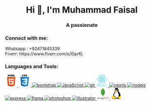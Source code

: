   <h1 align="center">Hi 👋, I'm Muhammad Faisal</h1>
<h3 align="center">A passionate</h3>

<h3 align="left">Connect with me:</h3>
<p align="left">
  Whatsapp : +92471845339
  <br/>
  Fiverr: https://www.fiverr.com/s/l0prKj
</p>
<p>
    <h3 align="left">Languages and Tools:</h3>
    <p align="left">
        <a href="https://www.w3.org/html/" target="_blank" rel="noreferrer">
            <img
            src="https://raw.githubusercontent.com/devicons/devicon/master/icons/html5/html5-original-wordmark.svg"
            alt="html5"
            width="40"
            height="40"
            />
        </a>
        <a href="https://www.w3schools.com/css/" target="_blank" rel="noreferrer">
            <img
            src="https://raw.githubusercontent.com/devicons/devicon/master/icons/css3/css3-original-wordmark.svg"
            alt="css3"
            width="40"
            height="40"
            />
        </a>
        <a href="https://getbootstrap.com/" target="_blank" rel="noreferrer">
            <img
            src="https://upload.wikimedia.org/wikipedia/commons/b/b2/Bootstrap_logo.svg"
            alt="bootstrap"
            width="40"
            height="40"
            />
        </a>
        <a href="https://www.w3schools.com/js/" target="_blank" rel="noreferrer">
            <img
            src="https://upload.wikimedia.org/wikipedia/commons/9/99/Unofficial_JavaScript_logo_2.svg"
            alt="JavaScript"
            width="40"
            height="40"
            />
        </a>
        <a href="https://git-scm.com/" target="_blank" rel="noreferrer">
            <img
            src="https://www.vectorlogo.zone/logos/git-scm/git-scm-icon.svg"
            alt="git"
            width="40"
            height="40"
            />
        </a>
        <a href="https://reactjs.org/" target="_blank" rel="noreferrer">
            <img
            src="https://raw.githubusercontent.com/devicons/devicon/master/icons/react/react-original-wordmark.svg"
            alt="react"
            width="40"
            height="40"
            />
        </a>
        <a href="https://nextjs.org/" target="_blank" rel="noreferrer">
            <img
            src="https://cdn.worldvectorlogo.com/logos/nextjs-2.svg"
            alt="nextjs"
            width="40"
            height="40"
            style="background: white;"
            />
        </a>
        <a href="https://nodejs.org" target="_blank" rel="noreferrer">
            <img
            src="https://cdn.worldvectorlogo.com/logos/nodejs-icon.svg"
            alt="nodejs"
            width="40"
            height="40"
            />
        </a>
        <a href="https://expressjs.com" target="_blank" rel="noreferrer">
            <img
            src="file:///C:/Users/M.Faisal/Downloads/expressjs-ar21.svg"
            alt="express"
            width="40"
            height="40"
            style="background: white;"
            />
        </a>
        <a href="https://www.figma.com/" target="_blank" rel="noreferrer">
            <img
            src="https://www.vectorlogo.zone/logos/figma/figma-icon.svg"
            alt="figma"
            width="40"
            height="40"
            />
        </a>
        <a href="https://www.photoshop.com/en" target="_blank" rel="noreferrer">
            <img
            src="https://upload.wikimedia.org/wikipedia/commons/a/af/Adobe_Photoshop_CC_icon.svg"
            alt="photoshop"
            width="40"
            height="40"
            />
        </a>
        <a href="https://www.adobe.com/in/products/illustrator.html" target="_blank" rel="noreferrer">
            <img
            src="https://www.vectorlogo.zone/logos/adobe_illustrator/adobe_illustrator-icon.svg"
            alt="illustrator"
            width="40"
            height="40"
            />
        </a>
        <a href="https://www.mongodb.com/" target="_blank" rel="noreferrer">
            <img
            src="https://raw.githubusercontent.com/devicons/devicon/master/icons/mongodb/mongodb-original-wordmark.svg"
            alt="mongodb"
            width="40"
            height="40"
            />
        </a>
        <a href="https://www.linux.org/" target="_blank" rel="noreferrer">
            <img
            src="https://raw.githubusercontent.com/devicons/devicon/master/icons/linux/linux-original.svg"
            alt="linux"
            width="40"
            height="40"
            />
        </a>
    </p>
    </p>

